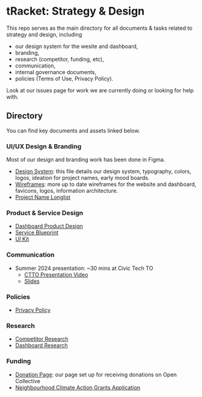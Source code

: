 # tRacket: Strategy & Design

This repo serves as the main directory for all documents & tasks related to strategy and design, including
- our design system for the wesite and dashboard,
- branding,
- research (competitor, funding, etc),
- communication,
- internal governance documents,
- policies (Terms of Use, Privacy Policy).

Look at our issues page for work we are currently doing or looking for help with.

## Directory

You can find key documents and assets linked below.

### UI/UX Design & Branding

Most of our design and branding work has been done in Figma.

- [Design System](https://www.figma.com/design/AXl6JHFEtSbABJogop3U2h/NMP?node-id=244-56&node-type=frame&t=Ayz6YJsUnSwjXEcN-0): this file details our design system, typography, colors, logos, ideation for project names, early mood boards.
- [Wireframes](https://www.figma.com/design/2WcWTKpcux2F3a2Sz8Ulfm/NMP-Wireframes?node-id=0-1&node-type=canvas&t=6XR8IAVzedjHTioP-0): more up to date wireframes for the website and dashboard, favicons, logos, information architecture.
- [Project Name Longlist](https://docs.google.com/document/d/1917dylTEokH74Txdq4JyHiA7Z5pPaYfJhupBpM_Yeyc/edit#heading=h.7nxgoboyczm6)

### Product & Service Design

- [Dashboard Product Design](https://docs.google.com/document/d/1M9QK54uDqdG1fNGvXMjp4zec1j0lOQgcCG_oFATnUsE/edit#heading=h.rwew06srycqu)
- [Service Blueprint](https://miro.com/app/board/uXjVNwNt7UU=/)
- [UI Kit](https://mirayberber.notion.site/22aae19dfc484314860ff92dae1f06fc?v=5ecfe15b0fed4a29bd136e7c241c300b)

### Communication

- Summer 2024 presentation: ~30 mins at Civic Tech TO
  - [CTTO Presentation Video](https://www.youtube.com/watch?v=qAeNPwS0nsc)
  - [Slides](https://docs.google.com/presentation/d/1G5YKUJeCWUA_gxVQwAST3gu_htRciCCLDigS9SMAcB4/edit#slide=id.p)
 
### Policies

- [Privacy Policy](https://docs.google.com/document/d/1_b49T7O3OFYueKbP49NWmDPTkSLyW8BKxB5yS5FnPTE/edit)

### Research

- [Competitor Research](https://docs.google.com/document/d/1elEecJB4TIAs_32OuDFo6MFeGFJsiQIpG1Cug3M1O78/edit#heading=h.7hgpx7s3h7vc)
- [Dashboard Research](https://docs.google.com/document/d/1hqpVNA4QdBLm5yp9ayR6jIdAdFPkd4ItJN9Q1pIE4d8/edit#heading=h.b4e59kfxjahy)

### Funding

- [Donation Page](https://opencollective.com/tRacket): our page set up for receiving donations on Open Collective
- [Neighbourhood Climate Action Grants Application](https://docs.google.com/document/d/1EegAeryj0H0uyqQHAe77hRWwYhLPaxnwTeiA_cRLkw8/edit#heading=h.o35h87uumnb6)
